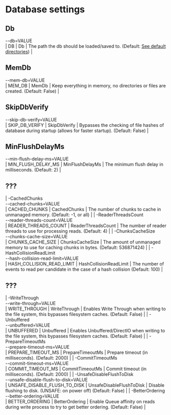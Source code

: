# Database settings

## Db

--db=VALUE<br/> | DB | Db | The path the db should be loaded/saved to. (Default: [See default directories](operations/default-directories.md)) |

## MemDb

--mem-db=VALUE<br/> | MEM_DB | MemDb | Keep everything in memory, no directories or files are created. (Default: False) |

## SkipDbVerify

--skip-db-verify=VALUE<br/> | SKIP_DB_VERIFY | SkipDbVerify | Bypasses the checking of file hashes of database during startup (allows for faster startup). (Default: False) |

## MinFlushDelayMs

--min-flush-delay-ms=VALUE<br/> | MIN_FLUSH_DELAY_MS | MinFlushDelayMs | The minimum flush delay in milliseconds. (Default: 2) |

## ???

| -CachedChunks<br/>--cached-chunks=VALUE<br/> | CACHED_CHUNKS | CachedChunks | The number of chunks to cache in unmanaged memory. (Default: -1, or all) |
| -ReaderThreadsCount<br/>--reader-threads-count=VALUE<br/> | READER_THREADS_COUNT | ReaderThreadsCount | The number of reader threads to use for processing reads. (Default: 4) |
| -ChunksCacheSize<br/>--chunks-cache-size=VALUE<br/> | CHUNKS_CACHE_SIZE | ChunksCacheSize | The amount of unmanaged memory to use for caching chunks in bytes. (Default: 536871424) |
| -HashCollisionReadLimit<br/>--hash-collision-read-limit=VALUE<br/> | HASH_COLLISION_READ_LIMIT | HashCollisionReadLimit | The number of events to read per candidate in the case of a hash collision (Default: 100) |


## ???

| -WriteThrough<br/>--write-through=VALUE<br/> | WRITE_THROUGH | WriteThrough | Enables Write Through when writing to the file system, this bypasses filesystem caches. (Default: False) |
| -Unbuffered<br/>--unbuffered=VALUE<br/> | UNBUFFERED | Unbuffered | Enables Unbuffered/DirectIO when writing to the file system, this bypasses filesystem caches. (Default: False)   |
| -PrepareTimeoutMs<br/>--prepare-timeout-ms=VALUE<br/> | PREPARE_TIMEOUT_MS | PrepareTimeoutMs | Prepare timeout (in milliseconds). (Default: 2000) |
| -CommitTimeoutMs<br/>--commit-timeout-ms=VALUE<br/> | COMMIT_TIMEOUT_MS | CommitTimeoutMs | Commit timeout (in milliseconds). (Default: 2000) |
| -UnsafeDisableFlushToDisk<br/>--unsafe-disable-flush-to-disk=VALUE<br/> | UNSAFE_DISABLE_FLUSH_TO_DISK | UnsafeDisableFlushToDisk | Disable flushing to disk. (UNSAFE: on power off) (Default: False) |
| -BetterOrdering<br/>--better-ordering=VALUE<br/> | BETTER_ORDERING | BetterOrdering | Enable Queue affinity on reads during write process to try to get better ordering. (Default: False) |
